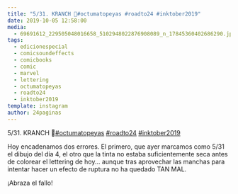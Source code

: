 ```yaml
---
title: "5/31. KRANCH 🔨#octumatopeyas #roadto24 #inktober2019"
date: 2019-10-05 12:58:00
media: 
  - 69691612_229505048016658_5102948022876908089_n_17845360402686290.jpg
tags: 
  - edicionespecial
  - comicsoundeffects
  - comicbooks
  - comic
  - marvel
  - lettering
  - octumatopeyas
  - roadto24
  - inktober2019
template: instagram
author: 24paginas
---
```


5/31. KRANCH 🔨[#octumatopeyas](/tags/octumatopeyas) [#roadto24](/tags/roadto24) [#inktober2019](/tags/inktober2019)


Hoy encadenamos dos errores. El primero, que ayer marcamos como 5/31 el dibujo del día 4, el otro que la tinta no estaba suficientemente seca antes de colorear el lettering de hoy... aunque tras aprovechar las manchas para intentar hacer un efecto de ruptura no ha quedado TAN MAL.


¡Abraza el fallo!
